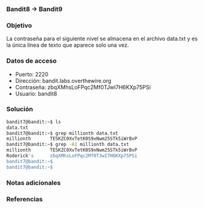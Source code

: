 ### Bandit8 -> Bandit9

### Objetivo
La contraseña para el siguiente nivel se almacena en el archivo data.txt y es la única línea de texto que aparece solo una vez.
### Datos de acceso
- Puerto: 2220
- Dirección: bandit.labs.overthewire.org
- Contraseña: zbqXMhsLoFPqc2Mf0TJwI7H6KXp75PSi
- Usuario: bandit8
### Solución

```bash
bandit7@bandit:~$ ls
data.txt
bandit7@bandit:~$ grep millionth data.txt
millionth       TESKZC0XvTetK0S9xNwm25STk5iWrBvP
bandit7@bandit:~$ grep -A1 millionth data.txt
millionth       TESKZC0XvTetK0S9xNwm25STk5iWrBvP
Roderick's      zbqXMhsLoFPqc2Mf0TJwI7H6KXp75PSi
bandit7@bandit:~$
bandit7@bandit:~$
```

### Notas adicionales



### Referencias